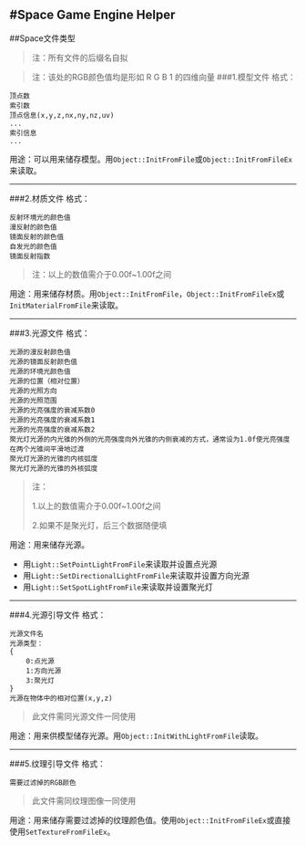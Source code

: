 #Space Game Engine Helper
---
##Space文件类型
>注：所有文件的后缀名自拟

>注：该处的RGB颜色值均是形如 R G B 1 的四维向量
###1.模型文件
格式：

	顶点数
	索引数
	顶点信息(x,y,z,nx,ny,nz,uv)
	...
	索引信息
	...
用途：可以用来储存模型。用`Object::InitFromFile`或`Object::InitFromFileEx`来读取。

----------
###2.材质文件
格式：

	反射环境光的颜色值
	漫反射的颜色值
    镜面反射的颜色值
	自发光的颜色值
    镜面反射指数
>注：以上的数值需介于0.00f~1.00f之间

用途：用来储存材质。用`Object::InitFromFile`，`Object::InitFromFileEx`或`InitMaterialFromFile`来读取。

---
###3.光源文件
格式：

	光源的漫反射颜色值
    光源的镜面反射颜色值
    光源的环境光颜色值
    光源的位置（相对位置）
	光源的光照方向
	光源的光照范围
    光源的光亮强度的衰减系数0
	光源的光亮强度的衰减系数1
	光源的光亮强度的衰减系数2
	聚光灯光源的内光锥的外侧的光亮强度向外光锥的内侧衰减的方式，通常设为1.0f使光亮强度在两个光锥间平滑地过渡
	聚光灯光源的光锥的内核弧度
	聚光灯光源的光锥的外核弧度
>注：
>
>1.以上的数值需介于0.00f~1.00f之间
>
>2.如果不是聚光灯，后三个数据随便填

用途：用来储存光源。

* 用`Light::SetPointLightFromFile`来读取并设置点光源
* 用`Light::SetDirectionalLightFromFile`来读取并设置方向光源
* 用`Light::SetSpotLightFromFile`来读取并设置聚光灯

---
###4.光源引导文件
格式：

	光源文件名
	光源类型：
	{
		0:点光源
		1:方向光源
		3:聚光灯	
	}
	光源在物体中的相对位置(x,y,z)
>此文件需同光源文件一同使用

用途：用来供模型储存光源。用`Object::InitWithLightFromFile`读取。

---
###5.纹理引导文件
格式：

	需要过滤掉的RGB颜色

>此文件需同纹理图像一同使用

用途：用来储存需要过滤掉的纹理颜色值。使用`Object::InitFromFileEx`或直接使用`SetTextureFromFileEx`。